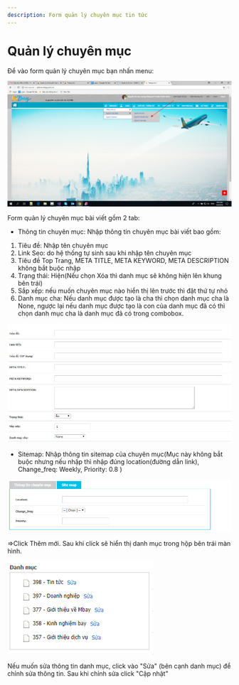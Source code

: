 ```yaml
---
description: Form quản lý chuyên mục tin tức
---
```


# Quản lý chuyên mục

Để vào form quản lý chuyên mục bạn nhấn menu:

![](../../../.gitbook/assets/image%20%2846%29.png)

Form quản lý chuyên mục bài viết gồm 2 tab:

* Thông tin chuyên mục: Nhập thông tin chuyên mục bài viết bao gồm:

1. Tiêu đề: Nhập tên chuyên mục
2. Link Seo: do hệ thống tự sinh sau khi nhập tên chuyên mục
3. Tiêu đề Top Trang, META TITLE, META KEYWORD, META DESCRIPTION không bắt buộc nhập
4. Trạng thái: Hiện\(Nếu chọn Xóa thì danh mục sẽ không hiện lên khung bên trái\)
5. Sắp xếp: nếu muốn chuyên mục nào hiển thị lên trước thì đặt thứ tự nhỏ
6. Danh mục cha: Nếu danh mục được tạo là cha thì chọn danh mục cha là None, ngược lại nếu danh mục được tạo là con của danh mục đã có thì chọn danh mục cha là danh mục đã có trong combobox.

![H&#xEC;nh 1: Nh&#x1EAD;p th&#xF4;ng tin chung chuy&#xEA;n m&#x1EE5;c](../../../.gitbook/assets/image%20%2864%29.png)

* Sitemap: Nhập thông tin sitemap của chuyên mục\(Mục này không bắt buộc nhưng nếu nhập thì nhập đúng location\(đường dẫn link\), Change\_freq: Weekly, Priority: 0.8 \)

![](../../../.gitbook/assets/image%20%2897%29.png)

=&gt;Click Thêm mới. Sau khi click sẽ hiển thị danh mục trong hộp bên trái màn hình.

![H&#xEC;nh 2: Th&#xF4;ng tin danh m&#x1EE5;c](../../../.gitbook/assets/image%20%2867%29.png)

Nếu muốn sửa thông tin danh mục, click vào "Sửa" \(bên cạnh danh mục\) để chỉnh sửa thông tin. Sau khi chỉnh sửa click "Cập nhật"

  




